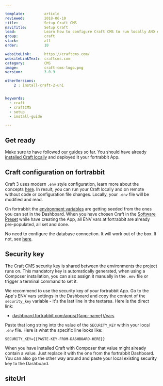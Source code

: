 ```yaml
---

template:         article
reviewed:         2018-06-10
title:            Setup Craft CMS
naviTitle:        Setup Craft
lead:             Learn how to configure Craft CMS to run locally AND on fortrabbit, smoothly.
group:            craft
stack:            all
order:            10

websiteLink:      https://craftcms.com/
websiteLinkText:  craftcms.com
category:         CMS
image:            craft-cms-logo.png
version:          3.0.9

otherVersions:
    2 : install-craft-2-uni


keywords:
  - craft
  - craftCMS
  - setup
  - install-guide

---
```



## Get ready

Make sure to have followed [our guides](/craft-3-about) so far. You should have already [installed Craft locally](craft-3-install-local) and deployed it your fortrabbit App. 

## Craft configuration on fortrabbit

Craft 3 uses modern `.env` style configuration, learn more about the concepts [here](/env-vars). In result, you can run your Craft locally and on remote without code or configuration file changes. Locally, your `.env` file will be modified and read.

On fortrabbit the [environment variables](/env-vars) are getting seeded from the ones you can set in the Dashboard. When you have chosen Craft in the [Software Preset](/app#toc-software-preset) while have creating the App, all ENV vars at fortrabbit are already pre-populated, all set and done. 

No need to configure the database connection. It will work out of the box. If not, see [here](craft-3-tune#toc-manually-set-env-vars).

## Security key

<!-- TODO: review! that way, or the other way around? Or craft-copy? (it's already shortened)  -->

The Craft CMS security key is shared between the environments the project runs on. This mandatory key is automatically generated, when using a Composer installation, you can also assign it manually in the `.env` file or trigger a terminal command to set it. 

We recommend to use the security key of your fortrabbit App. Go to the App's ENV vars settings in the Dashboard and copy the content of the `security_key` variable - it's the last line in the textarea. Here is the direct link:

* [dashboard.fortrabbit.com/apps/{{app-name}}/vars](https://dashboard.fortrabbit.com/apps/{{app-name}}/vars)

Paste that long string into the value of the `SECURITY_KEY` within your local `.env` file. Here is what the specific line looks like:

```dotenv
SECURITY_KEY={{PASTE-KEY-FROM-DASHBOARD-HERE}}
```

When you have installed Craft with Composer that value might already contain a value. Just replace it with the one from the fortrabbit Dashboard. You can also go the other way around and paste your local existing security key to the Dashboard.


## siteUrl

